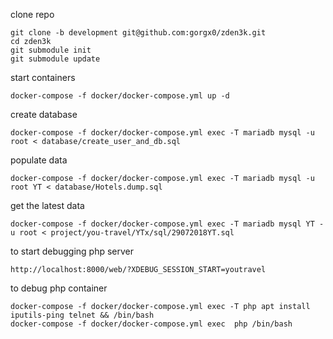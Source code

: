 clone repo 
```
git clone -b development git@github.com:gorgx0/zden3k.git
cd zden3k
git submodule init
git submodule update
```


start containers
```
docker-compose -f docker/docker-compose.yml up -d
```



create database
```
docker-compose -f docker/docker-compose.yml exec -T mariadb mysql -u root < database/create_user_and_db.sql
```

populate data 
```
docker-compose -f docker/docker-compose.yml exec -T mariadb mysql -u root YT < database/Hotels.dump.sql
```

get the latest data
```
docker-compose -f docker/docker-compose.yml exec -T mariadb mysql YT -u root < project/you-travel/YTx/sql/29072018YT.sql
```
to start debugging php server

```
http://localhost:8000/web/?XDEBUG_SESSION_START=youtravel
```

to debug php container
```
docker-compose -f docker/docker-compose.yml exec -T php apt install iputils-ping telnet && /bin/bash
docker-compose -f docker/docker-compose.yml exec  php /bin/bash
```